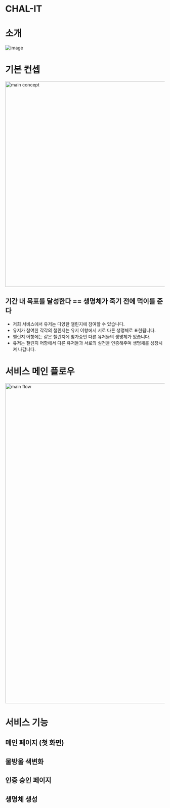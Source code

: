 # CHAL-IT

# 소개

![image](https://user-images.githubusercontent.com/88331311/146481532-054cafbb-6062-4b3a-93ae-bbf472865f22.png)

# 기본 컨셉
<img width="650" alt="main concept" src="https://user-images.githubusercontent.com/26080718/146486620-d1dcf8b4-29a0-4088-888f-c52893e21217.png">

## 기간 내 목표를 달성한다 == 생명체가 죽기 전에 먹이를 준다
- 저희 서비스에서 유저는 다양한 챌린지에 참여할 수 있습니다.
- 유저가 참여한 각각의 챌린지는 유저 어항에서 서로 다른 생명체로 표현됩니다.
- 챌린지 어항에는 같은 챌린지에 참가중인 다른 유저들의 생명체가 있습니다.
- 유저는 챌린지 어항에서 다른 유저들과 서로의 실천을 인증해주며 생명체를 성장시켜 나갑니다.


# 서비스 메인 플로우
<img width="1013" alt="main flow" src="https://user-images.githubusercontent.com/26080718/146486441-e8487056-11ed-433e-9bd0-d8841cda5453.png">


# 서비스 기능

## 메인 페이지 (첫 화면)

## 물방울 색변화

## 인증 승인 페이지

## 생명체 생성
